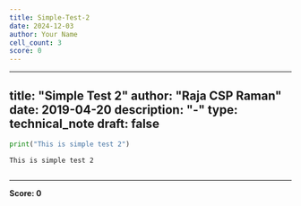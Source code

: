 ```yaml
---
title: Simple-Test-2
date: 2024-12-03
author: Your Name
cell_count: 3
score: 0
---
```


---
title: "Simple Test 2"
author: "Raja CSP Raman"
date: 2019-04-20
description: "-"
type: technical_note
draft: false
---

```python
print("This is simple test 2")
```

    This is simple test 2



```python

```


---
**Score: 0**